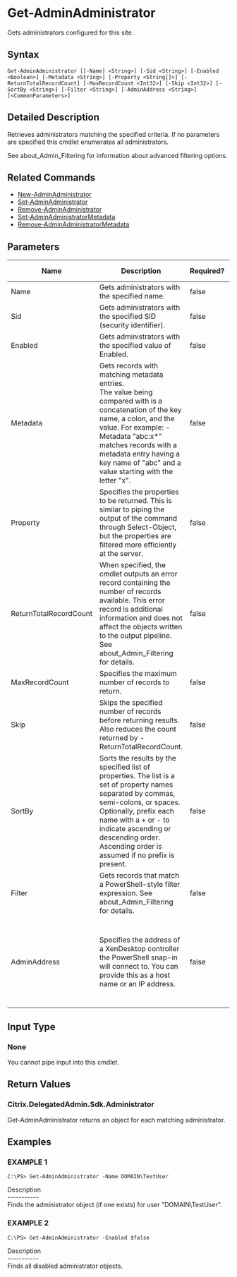 ﻿# Get-AdminAdministrator

   Gets administrators configured for this site.

## Syntax
```
Get-AdminAdministrator [[-Name] <String>] [-Sid <String>] [-Enabled <Boolean>] [-Metadata <String>] [-Property <String[]>] [-ReturnTotalRecordCount] [-MaxRecordCount <Int32>] [-Skip <Int32>] [-SortBy <String>] [-Filter <String>] [-AdminAddress <String>] [<CommonParameters>]
```

## Detailed Description
   Retrieves administrators matching the specified criteria. If no parameters are specified this cmdlet enumerates all administrators.

See about_Admin_Filtering for information about advanced filtering options.

## Related Commands
  * [New-AdminAdministrator](New-AdminAdministrator.html)
  * [Set-AdminAdministrator](Set-AdminAdministrator.html)
  * [Remove-AdminAdministrator](Remove-AdminAdministrator.html)
  * [Set-AdminAdministratorMetadata](Set-AdminAdministratorMetadata.html)
  * [Remove-AdminAdministratorMetadata](Remove-AdminAdministratorMetadata.html)
## Parameters

| Name   | Description | Required? | Pipeline Input | Default Value |
| --- | --- | --- | --- | --- |
| Name | Gets administrators with the specified name. | false | true (ByValue, ByPropertyName) |  |
| Sid | Gets administrators with the specified SID (security identifier). | false | true (ByPropertyName) |  |
| Enabled | Gets administrators with the specified value of Enabled. | false | false |  |
| Metadata | Gets records with matching metadata entries.<br>The value being compared with is a concatenation of the key name, a colon, and the value. For example: -Metadata "abc:x*" matches records with a metadata entry having a key name of "abc" and a value starting with the letter "x". | false | false |  |
| Property | Specifies the properties to be returned. This is similar to piping the output of the command through Select-Object, but the properties are filtered more efficiently at the server. | false | false |  |
| ReturnTotalRecordCount | When specified, the cmdlet outputs an error record containing the number of records available. This error record is additional information and does not affect the objects written to the output pipeline. See about_Admin_Filtering for details. | false | false | False |
| MaxRecordCount | Specifies the maximum number of records to return. | false | false | 250 |
| Skip | Skips the specified number of records before returning results. Also reduces the count returned by -ReturnTotalRecordCount. | false | false | 0 |
| SortBy | Sorts the results by the specified list of properties. The list is a set of property names separated by commas, semi-colons, or spaces. Optionally, prefix each name with a + or - to indicate ascending or descending order. Ascending order is assumed if no prefix is present. | false | false | The default sort order is by name or unique identifier. |
| Filter | Gets records that match a PowerShell-style filter expression. See about_Admin_Filtering for details. | false | false |  |
| AdminAddress | Specifies the address of a XenDesktop controller the PowerShell snap-in will connect to. You can provide this as a host name or an IP address. | false | false | Localhost. Once a value is provided by any cmdlet, this value becomes the default. |

## Input Type
### None
   You cannot pipe input into this cmdlet.
## Return Values
### Citrix.DelegatedAdmin.Sdk.Administrator
   Get-AdminAdministrator returns an object for each matching administrator.
## Examples

### EXAMPLE 1
```
C:\PS> Get-AdminAdministrator -Name DOMAIN\TestUser
```
   Description<br>-----------<br>Finds the administrator object (if one exists) for user "DOMAIN\TestUser".
### EXAMPLE 2
```
C:\PS> Get-AdminAdministrator -Enabled $false
```
   Description<br>-----------<br>Finds all disabled administrator objects.
